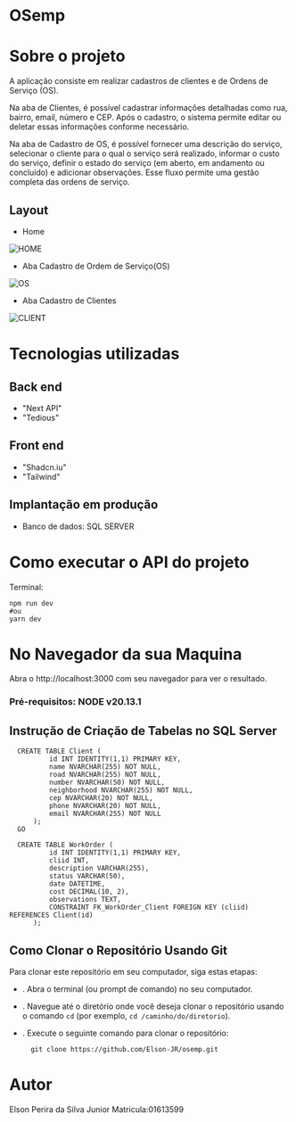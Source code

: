 # OSemp

# Sobre o projeto

A aplicação consiste em realizar cadastros de clientes e de Ordens de Serviço (OS).

Na aba de Clientes, é possível cadastrar informações detalhadas como rua, bairro, email, número e CEP. Após o cadastro, o sistema permite editar ou deletar essas informações conforme necessário.

Na aba de Cadastro de OS, é possível fornecer uma descrição do serviço, selecionar o cliente para o qual o serviço será realizado, informar o custo do serviço, definir o estado do serviço (em aberto, em andamento ou concluído) e adicionar observações. Esse fluxo permite uma gestão completa das ordens de serviço.

## Layout 
- Home 

![HOME](https://github.com/Elson-JR/osemp/assets/112088705/1a89e503-0196-424a-a269-5a786cdad883)

- Aba Cadastro de Ordem de Serviço(OS)

![OS](https://github.com/Elson-JR/osemp/assets/112088705/bae2ac31-9cc3-4de1-a392-e4d6e9cea0b4)

- Aba Cadastro de Clientes

![CLIENT](https://github.com/Elson-JR/osemp/assets/112088705/55e5ee52-f3a9-47b1-bc94-8764c544f72a)


# Tecnologias utilizadas
## Back end
- "Next API"
- "Tedious"

## Front end
- "Shadcn.iu"
- "Tailwind"

## Implantação em produção

- Banco de dados: SQL SERVER

# Como executar o API do projeto 

Terminal:  

    npm run dev 
    #ou 
    yarn dev 
    
# No Navegador da sua Maquina
Abra o http://localhost:3000 com seu navegador para ver o resultado.  

### Pré-requisitos: NODE v20.13.1

## Instrução de Criação de Tabelas no SQL Server 
      CREATE TABLE Client (
              id INT IDENTITY(1,1) PRIMARY KEY,
              name NVARCHAR(255) NOT NULL,
              road NVARCHAR(255) NOT NULL,
              number NVARCHAR(50) NOT NULL,
              neighborhood NVARCHAR(255) NOT NULL,
              cep NVARCHAR(20) NOT NULL,
              phone NVARCHAR(20) NOT NULL,
              email NVARCHAR(255) NOT NULL
          );
      GO
      
      CREATE TABLE WorkOrder (
              id INT IDENTITY(1,1) PRIMARY KEY,
              cliid INT,
              description VARCHAR(255),
              status VARCHAR(50),
              date DATETIME,
              cost DECIMAL(10, 2),
              observations TEXT,
              CONSTRAINT FK_WorkOrder_Client FOREIGN KEY (cliid) REFERENCES Client(id)
          );

## Como Clonar o Repositório Usando Git

Para clonar este repositório em seu computador, siga estas etapas:

- . Abra o terminal (ou prompt de comando) no seu computador.
- . Navegue até o diretório onde você deseja clonar o repositório usando o comando `cd` (por exemplo, `cd /caminho/do/diretorio`).
- . Execute o seguinte comando para clonar o repositório:

        git clone https://github.com/Elson-JR/osemp.git

# Autor

Elson Perira da Silva Junior
Matricula:01613599

